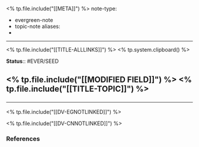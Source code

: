 <% tp.file.include("[[META]]") %>
note-type: 
- evergreen-note
- topic-note
aliases:
- 
---
 
<% tp.file.include("[[TITLE-ALLLINKS]]") %>
<% tp.system.clipboard() %>

**Status**:: #EVER/SEED

<% tp.file.include("[[MODIFIED FIELD]]") %>
<% tp.file.include("[[TITLE-TOPIC]]") %>
- 

### <hr class="dataviews"/>

<% tp.file.include("[[DV-EGNOTLINKED]]") %>

<% tp.file.include("[[DV-CNNOTLINKED]]") %>
### References